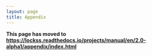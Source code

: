 ```yaml
---
layout: page
title: Appendix
---
```


**This page has moved to <https://lockss.readthedocs.io/projects/manual/en/2.0-alpha1/appendix/index.html>**